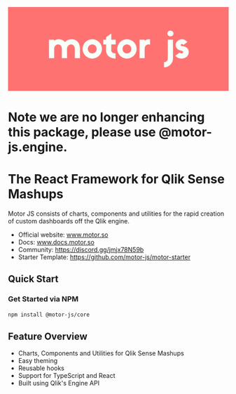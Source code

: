 ![Motor Logo](./static/motor.png)

# Note we are no longer enhancing this package, please use @motor-js.engine.

# The React Framework for Qlik Sense Mashups

Motor JS consists of charts, components and utilities for the 
rapid creation of custom dashboards off the Qlik engine.

- Official website: www.motor.so
- Docs: www.docs.motor.so
- Community: https://discord.gg/jmjx78N59b
- Starter Template: https://github.com/motor-js/motor-starter

## Quick Start

### Get Started via NPM

<code>npm install @motor-js/core</code>

## Feature Overview

- Charts, Components and Utilities for Qlik Sense Mashups
- Easy theming
- Reusable hooks
- Support for TypeScript and React
- Built using Qlik's Engine API

